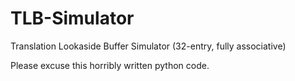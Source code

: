# TLB-Simulator
Translation Lookaside Buffer Simulator (32-entry, fully associative)

Please excuse this horribly written python code. 
